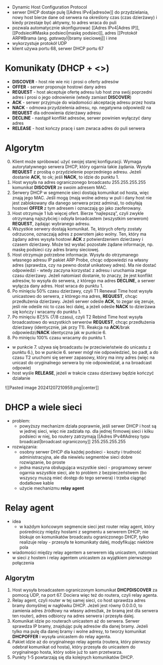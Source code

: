 
- Dynamic Host Configuration Protocol
- serwer DHCP dostaje pulę [[Adres IPv4|adresów]] do przydzielania, nowy host bierze dane od serwera na określony czas (czas dzierżawy) i kiedy przestaje być aktywny, to adres wraca do puli
- pozwala automatycznie skonfigurować [[Adres IPv4|Adres IP]], [[Podsieci#Maska podsieci|maskę podsieci]], adres [[Protokół ARP#Brama (ang. *gateway*)|bramy sieciowej]] i inne
- wykorzystuje protokół UDP
- klient używa portu 68, serwer DHCP portu 67

# Komunikaty (DHCP + <>)

- **DISCOVER** - host nie wie nic i prosi o oferty adresów
- **OFFER** - serwer proponuje hostowi dany adres
- **REQUEST** - host akceptuje ofertę adresu lub host zna swój poprzedni adres i prosi o jego odnowienie (wtedy zamiast **DISCOVER**)
- **ACK** - serwer przyjmuje do wiadomości akceptację adresu przez hosta
- **NACK** - odmowa przydzielenia adresu, np. negatywna odpowiedź na **REQUEST** dla odnowienia dzierżawy adresu
- **DECLINE** - nastąpił konflikt adresów, serwer powinien wyłączyć dany adres
- **RELEASE** - host kończy pracę i sam zwraca adres do puli serwera

# Algorytm

0. Klient może spróbować użyć swojej starej konfiguracji. Wymaga autorytatywnego serwera DHCP, który ogarnia takie żądania. Wysyła **REQUEST** z prośbą o przydzielenie poprzedniego adresu. Jeżeli dostanie **ACK**, to ok; jeśli **NACK**, to idzie do punktu 1.
1. Host wysyła na adres ograniczonego broadcastu 255.255.255.255 komunikat **DISCOVER** ze swoim adresem MAC.
2. Serwery DHCP w segmencie sieci dostają komunikat od hosta, więc znają jego MAC. Jeśli mogą (mają wolne adresy w puli i dany host nie jest zablokowany dla danego serwera przez admina), to odsyłają hostowi **OFFER** z tym adresem i oznaczają go jako zaoferowany.
3. Host otrzymuje 1 lub więcej ofert. Bierze “najlepszą”, czyli zwykle otrzymaną najszybciej i odsyła broadcastem (wszystkim serwerom) **REQUEST**, żądając wybranego adresu.
4. Wszystkie serwery dostają komunikat. Te, których oferty zostały odrzucone, oznaczają adres z powrotem jako wolny. Ten, który ma żądany adres wysyła hostowi **ACK** z potwierdzeniem dzierżawy i czasem dzierżawy. Może też wysłać pozostałe żądane informacje, np. maskę podsieci czy adres bramy sieciowej.
5. Host otrzymuje potrzebne informacje. Wysyła do otrzymanego własnego adresu IP pakiet ARP Probe, chcąc odpowiedzi na własny adres (sprawdza, czy na pewno dostał unikatowy adres). Ma nie dostać odpowiedzi - wtedy zaczyna korzystać z adresu i uruchamia zegar czasu dzierżawy. Jeżeli natomiast dostanie, to znaczy, że jest konflikt adresów, to wysyła do serwera, z którego ma adres **DECLINE**, a serwer wyłącza dany adres. Host wraca do punktu 1.
6. Po minięciu 50% czasu dzierżawy, czyli T1 Renewal Time host wysyła unicastowo do serwera, z którego ma adres, **REQUEST**, chcąc przedłużenia dzierżawy. Jeżeli serwer odeśle **ACK**, to zegar się zeruje, jeśli nie odeśle nic to czas leci dalej, a jeżeli odeśle **NACK** to dzierżawa się kończy i wracamy do punktu 1.
7. Po minięciu 87,5% (7/8 czasu), czyli T2 Rebind Time host wysyła broadcastowo do wszystkich serwerów **REQUEST**, chcąc przedłużenia dzierżawy (identycznie, jak przy T1). Reakcja na **ACK**/brak odpowiedzi/**NACK** identyczna jak w punkcie 6.
8. Po minięciu 100% czasu wracamy do punktu 1.

- w punkcie 7. używa się broadcastu (w przeciwieństwie do unicastu z punktu 6.), bo w punkcie 6. serwer mógł nie odpowiedzieć, bo padł, a do czasu T2 uruchomi się serwer zapasowy, który ma inny adres (więc na unicast do oryginalnego serwera by nie odpowiedział, a na broadcast odpowie)
- host wyśle **RELEASE**, jeżeli w trakcie czasu dzierżawy będzie kończyć działanie

![[Pasted image 20241207210959.png|center]]

# DHCP a wiele sieci

- problem: 
	- powyższy mechanizm działa poprawnie, jeśli serwer DHCP i host są w jednej sieci, więc nie zadziała np. dla jednej firmowej sieci i kilku podsieci w niej, bo routery zatrzymają [[Adres IPv4#Adresy typu broadcast|broadcast ograniczony]] 255.255.255.255
- rozwiązania:
	- osobny serwer DHCP dla każdej podsieci - koszty i trudność administracyjna, ale dla niewielu segmentów sieci dobre rozwiązanie, bo proste
	- jedna maszyna obsługująca wszystkie sieci - programowy serwer ogarnia wszystkie sieci, ale to problem z bezpieczeństwem (bo wszyscy muszą mieć dostęp do tego serwera) i trzeba ciągnąć dodatkowe kable
	- użycie mechanizmu **relay agent**

# Relay agent

- idea
	-  w każdym końcowym segmencie sieci jest router relay agent, który pośredniczy między hostami z segmentu a serwerem DHCP; nie blokuje on komunikatów broadcastu ograniczonego DHCP, tylko realizuje relay - przesyła te komunikaty dalej, modyfikując niektóre pola
- wiadomości między relay agentem a serwerem idą unicastem, natomiast w sieci z hostem i relay agentem unicastem za wyjątkiem pierwszego połączenia
## Algorytm

1. Host wysyła broadcastem ograniczonym komunikat **DHCPDISCOVER** za pomocą UDP, na port 67. Dociera więc też do routera, czyli relay agenta.
2. Relay agent, czyli router w tej samej sieci, co host sprawdza adres bramy domyślnej w nagłówku DHCP. Jeżeli jest równy 0.0.0.0, to zamienia adres źródłowy na własny adres(tak, że bramą jest dla serwera ten router), adres odbiorcy na adres serwera i przesyła dalej.
3. Komunikat idzie po routerach unicastem aż do serwera. Serwer sprawdza IP bramy, znajdując pulę adresów dla danej bramy. Jeżeli tylko ma pulę dla danej bramy i wolne adresy, to tworzy komunikat **DHCPOFFER** i wysyła unicastem do relay agenta.
4. Pakiet idzie aż do oryginalnego relay agenta (routera, który pierwszy odebrał komunikat od hosta), który przesyła do unicastem do oryginalnego hosta, który sobie już to sam przetwarza.
5. Punkty 1-5 powtarzają się dla kolejnych komunikatów DHCP.

